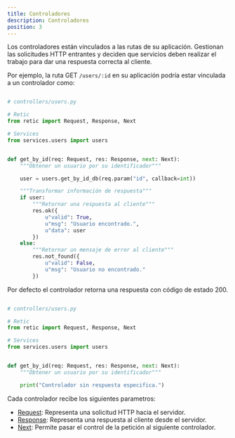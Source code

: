 ```yaml
---
title: Controladores
description: Controladores
position: 3
---
```


Los controladores están vinculados a las rutas de su aplicación. Gestionan las solicitudes HTTP entrantes y deciden que servicios deben realizar el trabajo para dar una respuesta correcta al cliente.

Por ejemplo, la ruta GET `/users/:id` en su aplicación podría estar vinculada a un controlador como:

```python

# controllers/users.py

# Retic
from retic import Request, Response, Next

# Services
from services.users import users


def get_by_id(req: Request, res: Response, next: Next):
    """Obtener un usuario por su identificador"""

    user = users.get_by_id_db(req.param("id", callback=int))

    """Transformar información de respuesta"""
    if user:
        """Retornar una respuesta al cliente"""
        res.ok({
            u"valid": True,
            u"msg": "Usuario encontrado.",
            u"data": user
        })
    else:
        """Retornar un mensaje de error al cliente"""
        res.not_found({
            u"valid": False,
            u"msg": "Usuario no encontrado."
        })


```

Por defecto el controlador retorna una respuesta con código de estado 200.

```python

# controllers/users.py

# Retic
from retic import Request, Response, Next

# Services
from services.users import users


def get_by_id(req: Request, res: Response, next: Next):
    """Obtener un usuario por su identificador"""

    print("Controlador sin respuesta especifica.")

```

Cada controlador recibe los siguientes parametros:

- [Request](/manual/es/api/request "/manual/[lang]/[section]/[slug]"): Representa una solicitud HTTP hacia el servidor.
- [Response](/manual/es/api/response "/manual/[lang]/[section]/[slug]"): Representa una respuesta al cliente desde el servidor.
- [Next](/manual/es/api/next "/manual/[lang]/[section]/[slug]"): Permite pasar el control de la petición al siguiente controlador.
